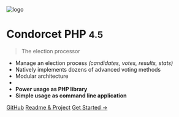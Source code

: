 ![logo](condorcet-logo-without-text.png ':size=25%')

# **<span class="condorcet_primary">Condorcet</span> <span class="condorcet_secondary">PHP</span>** <small>4.5</small>

> The election processor

- Manage an election process _(candidates, votes, results, stats)_
- Natively implements dozens of advanced voting methods
- Modular architecture
-
- **<span class="condorcet_secondary">Power usage as PHP library</span>**
- **<span class="condorcet_secondary">Simple usage as command line application</span>**

[GitHub](https://github.com/julien-boudry/Condorcet)
[Readme & Project](/GithubReadme)
[Get Started →](#start)